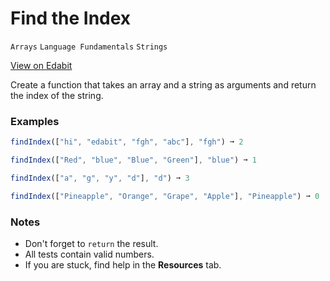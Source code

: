 # Find the Index

`Arrays` `Language Fundamentals` `Strings`

[View on Edabit](https://edabit.com/challenge/9ApjPggCLGiPt573m)

Create a function that takes an array and a string as arguments and return the index of the string.

### Examples

```js
findIndex(["hi", "edabit", "fgh", "abc"], "fgh") ➞ 2

findIndex(["Red", "blue", "Blue", "Green"], "blue") ➞ 1

findIndex(["a", "g", "y", "d"], "d") ➞ 3

findIndex(["Pineapple", "Orange", "Grape", "Apple"], "Pineapple") ➞ 0
```

### Notes

- Don't forget to `return` the result.
- All tests contain valid numbers.
- If you are stuck, find help in the **Resources** tab.
